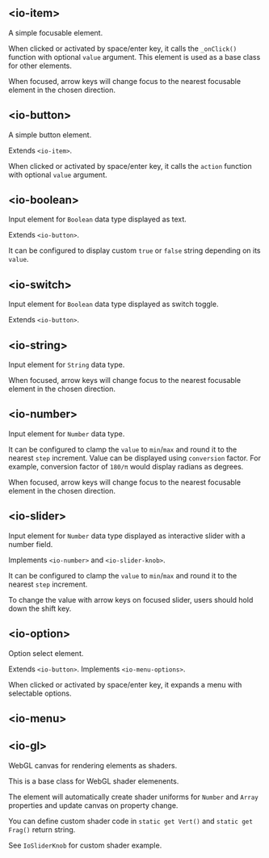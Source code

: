 ## &lt;io-item&gt; ##

A simple focusable element.

<io-element-demo element="io-item" properties='{"label": "Item", "value": "null"}'></io-element-demo>

When clicked or activated by space/enter key, it calls the `_onClick()` function with optional `value` argument. This element is used as a base class for other elements.

When focused, arrow keys will change focus to the nearest focusable element in the chosen direction.

## &lt;io-button&gt; ##

A simple button element.

Extends `<io-item>`.

<io-element-demo element="io-button" properties='{"label": "Button", "action": "null"}'></io-element-demo>

When clicked or activated by space/enter key, it calls the `action` function with optional `value` argument.

## &lt;io-boolean&gt; ##

Input element for `Boolean` data type displayed as text.

Extends `<io-button>`.

<io-element-demo element="io-boolean" properties='{"value": true, "true": "true", "false": "false"}'></io-element-demo>

It can be configured to display custom `true` or `false` string depending on its `value`.

## &lt;io-switch&gt; ##

Input element for `Boolean` data type displayed as switch toggle.

Extends `<io-button>`.

<io-element-demo element="io-switch" properties='{"value": true}'></io-element-demo>

## &lt;io-string&gt; ##

Input element for `String` data type.

<io-element-demo element="io-string" properties='{"value": "Hello io!"}'></io-element-demo>

When focused, arrow keys will change focus to the nearest focusable element in the chosen direction.

## &lt;io-number&gt; ##

Input element for `Number` data type.

<io-element-demo element="io-number" properties='{"value": 1337, "conversion": 1, "step": 0.001, "min": 0, "max": 10000}'></io-element-demo>

It can be configured to clamp the `value` to `min`/`max` and round it to the nearest `step` increment. Value can be displayed using `conversion` factor. For example, conversion factor of `180/π` would display radians as degrees.

When focused, arrow keys will change focus to the nearest focusable element in the chosen direction.

## &lt;io-slider&gt; ##

Input element for `Number` data type displayed as interactive slider with a number field.

Implements `<io-number>` and `<io-slider-knob>`.

<io-element-demo element="io-slider" properties='{"value": 0.1, "step": 0.1, "min": 0, "max": 1}'></io-element-demo>

<io-element-demo element="io-slider-knob" properties='{"value": 0.1, "step": 0.1, "minValue": 0, "maxValue": 1}'></io-element-demo>

It can be configured to clamp the `value` to `min`/`max` and round it to the nearest `step` increment.

To change the value with arrow keys on focused slider, users should hold down the shift key.

## &lt;io-option&gt; ##

Option select element.

Extends `<io-button>`. Implements `<io-menu-options>`.

<io-element-demo element="io-option" properties='{"label": "", "value": 1, "options": [1,2,3]}' config='{"options": ["io-object", {"expanded": true}]}'></io-element-demo>

<io-element-demo element="io-option" properties='{"label": "", "value": 1, "options": [{"value": 1, "label": "one"}, {"value": 2, "label": "two"}, {"value": 3, "label": "three"}]}' config='{"options": ["io-object", {"expanded": true}]}'></io-element-demo>

When clicked or activated by space/enter key, it expands a menu with selectable options.

## &lt;io-menu&gt; ##

<io-element-demo element="io-menu" properties='{"value": "", "button": 0, "position": "pointer", "options": [{"label": "Red", "icon": "❤️", "options": ["red1", "red2", "red3"]}, {"label": "Green", "icon": "💚", "options": ["green1", "green2", "green3"]}, {"label": "Blue", "icon": "💙", "options": ["blue1", "blue2", "blue3"]}]}' config='{"button": ["io-option", {"options": [0, 1, 2]}], "position": ["io-option", {"options": ["pointer", "top", "right", "bottom", "left"]}], "options": ["io-object", {"expanded": true}]}'></io-element-demo>

<io-element-demo element="io-menu-options" properties='{"value": "", "horizontal": false, "options": [{"label": "Red", "icon": "❤️", "options": ["red1", "red2", "red3"]}, {"label": "Green", "icon": "💚", "options": ["green1", "green2", "green3"]}, {"label": "Blue", "icon": "💙", "options": ["blue1", "blue2", "blue3"]}]}' config='{"options": ["io-object", {"expanded": true}]}'></io-element-demo>

<io-element-demo element="io-menu-item" properties='{"value": "", "direction": "right", "option": {"label": "Hearts", "icon": "❤", "hint": "colors", "options": [{"label": "Red", "icon": "❤️", "options": ["red1", "red2", "red3"]}, {"label": "Green", "icon": "💚", "options": ["green1", "green2", "green3"]}, {"label": "Blue", "icon": "💙", "options": ["blue1", "blue2", "blue3"]}]}}' config='{"direction": ["io-option", {"options": ["top", "right", "bottom", "left"]}], "option": ["io-object", {"expanded": true}]}'></io-element-demo>

## &lt;io-gl&gt; ##

WebGL canvas for rendering elements as shaders.

<io-element-demo element="io-gl" properties='{"background": [0, 0, 0, 1], "color": [1, 1, 1, 1], "size": [257, 257]}' config='{"size": ["io-properties", {"config": {"type:number": ["io-slider", {"min": 1, "max": 257, "step": 8}]}}]}'></io-element-demo>

This is a base class for WebGL shader elemenents.

The element will automatically create shader uniforms for `Number` and `Array` properties and update canvas on property change.

You can define custom shader code in `static get Vert()` and `static get Frag()` return string.

See `IoSliderKnob` for custom shader example.
